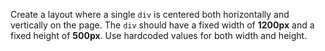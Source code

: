   Create a layout where a single `div` is centered both horizontally and vertically on the page. The `div` should have a fixed width of **1200px** and a fixed height of **500px**. Use hardcoded values for both width and height.
